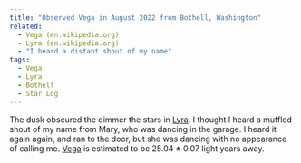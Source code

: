 ```yaml
---
title: "Observed Vega in August 2022 from Bothell, Washington"
related:
  - Vega (en.wikipedia.org)
  - Lyra (en.wikipedia.org)
  - "I heard a distant shout of my name"
tags:
  - Vega
  - Lyra
  - Bothell
  - Star Log
---
```

The dusk obscured the dimmer the stars in [Lyra](/lyra/). I thought I heard a muffled shout of my name from Mary, who was dancing in the garage. I heard it again again, and ran to the door, but she was dancing with no appearance of calling me. [Vega](/vega/) is estimated to be 25.04 ± 0.07 light years away.